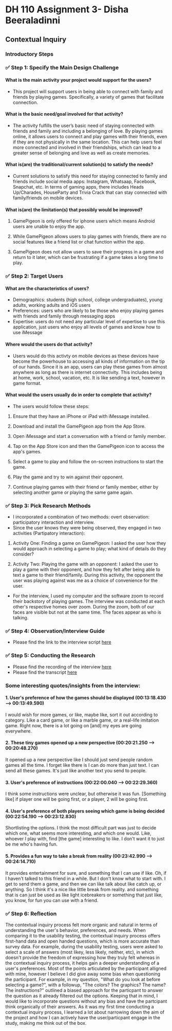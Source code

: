 # DH 110 Assignment 3- Disha Beeraladinni

## Contextual Inquiry

### Introductory Steps

### ✅ Step 1: Specify the Main Design Challenge

#### What is the main activity your project would support for the users?

* This project will support users in being able to connect with family and friends by playing games. Specifically, a variety of games that facilitate connection. 

#### What is the basic need/goal involved for that activity?

* The activity fulfills the user’s basic need of staying connected with friends and family and including a belonging of love. By playing games online, it allows users to connect and play games with their friends, even if they are not physically in the same location. This can help users feel more connected and involved in their friendships, which can lead to a greater sense of belonging and love as well as create memories. 


#### What is(are) the traditional/current solution(s) to satisfy the needs?

* Current solutions to satisfy this need for staying connected to family and friends include social media apps: Instagram, Whatsaap, Facebook, Snapchat, etc. In terms of gaming apps, there includes Heads Up/Charades, HouseParty and Trivia Crack that can stay connected with family/friends on mobile devices. 

#### What is(are) the limitation(s) that possibly would be improved?

1. GamePigeon is only offered for iphone users which means Android users are unable to enjoy the app. 

2. While GamePigeon allows users to play games with friends, there are no social features like a friend list or chat function within the app. 

3. GamePigeon does not allow users to save their progress in a game and return to it later, which can be frustrating if a game takes a long time to play.

### ✅ Step 2: Target Users

#### What are the characteristics of users?

* Demographics: students (high school, college undergraduates), young adults, working adults and iOS users
* Preferences: users who are likely to be those who enjoy playing games with friends and family through messaging apps
* Expertise: users do not need any particular level of expertise to use this application, just users who enjoy all levels of games and know how to use iMessage

#### Where would the users do that activity? 

* Users would do this activty on mobile devices as these devices have become the powerhouse to accessing all kinds of information on the tip of our hands. Since it is an app, users can play these games from almost anywhere as long as there is internet connectivity. This includes being at home, work, school, vacation, etc. It is like sending a text, however in game format.  

#### What would the users usually do in order to complete that activity? 
* The users would follow these steps:
1. Ensure that they have an iPhone or iPad with iMessage installed.

2. Download and install the GamePigeon app from the App Store.

3. Open iMessage and start a conversation with a friend or family member.

4. Tap on the App Store icon and then the GamePigeon icon to access the app's games.

5. Select a game to play and follow the on-screen instructions to start the game.

6. Play the game and try to win against their opponent.

7. Continue playing games with their friend or family member, either by selecting another game or playing the same game again.

### ✅ Step 3: Pick Research Methods

* I incorporated a combination of two methods: overt observation: participatory interaction and interview.
* Since the user knows they were being observed, they engaged in two activities (Partipatory interaction): 
1. Activity One: Finding a game on GamePigeon: I asked the user how they would approach in selecting a game to play; what kind of details do they consider?

2. Activity Two: Playing the game with an opponent: I asked the user to play a game with their opponent, and how they felt after being able to text a game to their friend/family. During this activity, the opponent the user was playing against was me as a choice of convenience for the user. 

* For the interview, I used my computer and the software zoom to record their backstory of playing games. The interview was conducted at each other's respective homes over zoom. During the zoom, both of our faces are visible but not at the same time. The faces appear as who is talking.


### ✅ Step 4: Observation/Interview Guide

* Please find the link to the interview script [here](https://docs.google.com/document/d/1GhdwZYFFsc5Pg_nkjIlgUQl9UEVAmla3BTuQa-U41QY/edit?usp=sharing)

### ✅ Step 5: Conducting the Research

* Please find the recording of the interview [here](https://photos.app.goo.gl/ztTBFCK9SHNm7XoN7)
* Please find the transcript [here](https://docs.google.com/document/d/1bfj7R1Mb1ZNWDReMf01XxrkbgkkkGwpW225zj4pVE4A/edit?usp=sharing)

### Some interesting quotes/insights from the interview:

#### 1. User's preference of how the games should be displayed (00:13:18.430 --> 00:13:49.590)
I would wish for more games, or like, maybe like, sort it out according to category. Like a card game, or like a marble game, or a real-life imitation game. Right now, there is a lot going on [and] my eyes are going everywhere. 

#### 2. These tiny games opened up a new perspective (00:20:21.250 --> 00:20:48.270)
It opened up a new perspective like I should just send people random games all the time. I forget like there is I can do more than just text. I can send all these games. It's just like another text you send to people.

#### 3. User's preference of instructions (00:22:00.040 --> 00:22:29.360)
I think some instructions were unclear, but otherwise it was fun. [Something like] if player one will be going first, or a player, 2 will be going first.

#### 4. User's preference of both players seeing which game is being decided (00:22:54.190 --> 00:23:12.830)
Shortlisting the options. I think the most difficult part was just to decide which one, what seems more interesting, and which one would. Like, whoever I play with, find [the game] interesting to like. I don't want it to just be me who's having fun.

#### 5. Provides a fun way to take a break from reality (00:23:42.990 --> 00:24:14.710)
It provides entertainment for sure, and something that I can use if like. Oh, if I haven't talked to this friend in a while. But I don't know what to start with. I get to send them a game, and then we can like talk about like catch up, or anything. So I think it's a nice like little break from reality. and something that is can just be used as like light icebreakers or something that just like, you know, for fun you can use with a friend.


### ✅ Step 6: Reflection

The contextual inquiry process felt more organic and natural in terms of understanding the user's behavior, preferences, and needs. When comparing it to the usability testing, the contextual inquiry process offers first-hand data and open handed questions, which is more accurate than survey data. For example, during the usability testing, users were asked to select a scale of answers (most likey, less likely, neither, etc), in which doesn't provide the freedom of expressing how they truly felt whereas in the contextual inquiry process, it helps gain a deeper understanding of a user's preferences. Most of the points articulated by the participant alligned with mine, however I believe I did give away some bias when questioning the participant. For example, in my question, "What do you look at before selecting a game?", with a followup, "The colors? The graphics? The name? The instructions?" outlined a biased approach for the particpant to answer the question as it already filtered out the options. Keeping that in mind, I would like to incorporate questions without any bias and have the partcipant think organically of their answers. As it was my first time conducting a contextual inquiry process, I learned a lot about narrowing down the aim of the project and how I can actively have the user/particpant engage in the study, making me think out of the box. 
 


